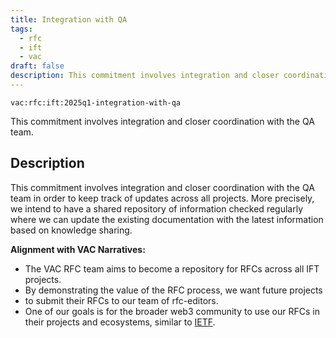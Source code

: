 ```yaml
---
title: Integration with QA
tags:
  - rfc
  - ift
  - vac
draft: false
description: This commitment involves integration and closer coordination with the QA team.
---
```


`vac:rfc:ift:2025q1-integration-with-qa`

This commitment involves integration
and closer coordination with the QA team.

## Description

This commitment involves integration
and closer coordination with the QA team
in order to keep track of updates across all projects.
More precisely, we intend to have a shared repository of information
checked regularly where we can update the existing documentation
with the latest information based on knowledge sharing.

**Alignment with VAC Narratives:**

- The VAC RFC team aims to become a repository for RFCs across all IFT projects.
- By demonstrating the value of the RFC process, we want future projects
- to submit their RFCs to our team of rfc-editors.
- One of our goals is for the broader web3 community to use our RFCs in their 
  projects and ecosystems, similar to [IETF](https://www.ietf.org/).

